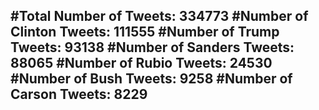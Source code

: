 #Total Number of Tweets: 334773 
#Number of Clinton Tweets: 111555
#Number of Trump Tweets: 93138
#Number of Sanders Tweets: 88065
#Number of Rubio Tweets: 24530
#Number of Bush Tweets: 9258
#Number of Carson Tweets: 8229
---
